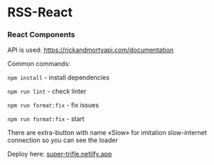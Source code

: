 # RSS-React

### React Components

API is used: https://rickandmortyapi.com/documentation 

Common commands:

`npm install` - install dependencies

`npm run lint` - check linter

`npm run format:fix`  - fix issues

`npm run format:fix`  - start

There are extra-button with name «Slow» for imitation slow-internet connection so you can see the loader

Deploy here:  [super-trifle.netlify.app](https://super-trifle-d2af06.netlify.app)